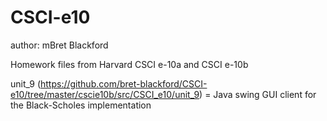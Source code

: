 # CSCI-e10
author: mBret Blackford

Homework files from Harvard CSCI e-10a and CSCI e-10b

unit_9 (https://github.com/bret-blackford/CSCI-e10/tree/master/cscie10b/src/CSCI_e10/unit_9) = Java swing GUI client for the Black-Scholes implementation
